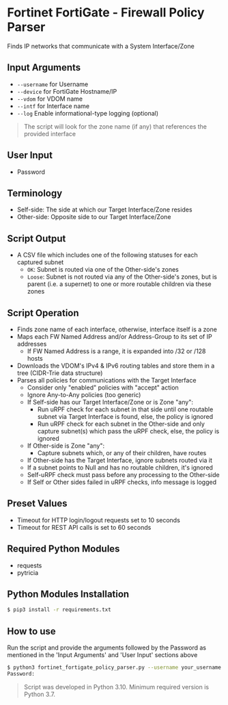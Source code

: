 # Fortinet FortiGate - Firewall Policy Parser

Finds IP networks that communicate with a System Interface/Zone

## Input Arguments

- `--username` for Username
- `--device` for FortiGate Hostname/IP
- `--vdom` for VDOM name
- `--intf` for Interface name
- `--log` Enable informational-type logging (optional)

> The script will look for the zone name (if any) that references the provided interface

## User Input

- Password

## Terminology

- Self-side: The side at which our Target Interface/Zone resides
- Other-side: Opposite side to our Target Interface/Zone

## Script Output

- A CSV file which includes one of the following statuses for each captured subnet
  - `OK`: Subnet is routed via one of the Other-side's zones
  - `Loose`: Subnet is not routed via any of the Other-side's zones, but is parent (i.e. a supernet) to one or more routable children via these zones

## Script Operation

- Finds zone name of each interface, otherwise, interface itself is a zone
- Maps each FW Named Address and/or Address-Group to its set of IP addresses
  - If FW Named Address is a range, it is expanded into /32 or /128 hosts
- Downloads the VDOM's IPv4 & IPv6 routing tables and store them in a tree
  (CIDR-Trie data structure)
- Parses all policies for communications with the Target Interface
  - Consider only "enabled" policies with "accept" action
  - Ignore Any-to-Any policies (too generic)
  - If Self-side has our Target Interface/Zone or is Zone "any":
    - Run uRPF check for each subnet in that side until one routable
      subnet via Target Interface is found, else, the policy is ignored
    - Run uRPF check for each subnet in the Other-side and only capture
      subnet(s) which pass the uRPF check, else, the policy is ignored
  - If Other-side is Zone "any":
    - Capture subnets which, or any of their children, have routes
  - If Other-side has the Target Interface, ignore subnets routed via it
  - If a subnet points to Null and has no routable children, it's ignored
  - Self-uRPF check must pass before any processing to the Other-side
  - If Self or Other sides failed in uRPF checks, info message is logged

## Preset Values

- Timeout for HTTP login/logout requests set to 10 seconds
- Timeout for REST API calls is set to 60 seconds

## Required Python Modules

- requests
- pytricia

## Python Modules Installation

```bash
$ pip3 install -r requirements.txt
```

## How to use

Run the script and provide the arguments followed by the Password as mentioned in the 'Input Arguments' and 'User Input' sections above

```bash
$ python3 fortinet_fortigate_policy_parser.py --username your_username --device hostname_or_ip --vdom vdom_name --intf interface_name [--log]
Password:
```

> Script was developed in Python 3.10. Minimum required version is Python 3.7.
